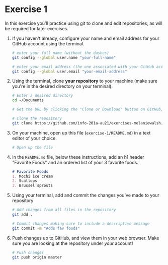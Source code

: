 # Exercise 1
In this exercise you'll practice using git to clone and edit repositories, as will be required for later exercises.

1. If you haven't already, configure your name and email address for your GitHub account using the terminal.

	```bash
	# enter your full name (without the dashes)
	git config --global user.name "your-full-name"

	# enter your email address (the one associated with your GitHub account)
	git config --global user.email "your-email-address"
	```

3. Using the terminal, clone **your repository** to your machine (make sure you're in the desired directory on your terminal).

	```bash
	# Enter a desired directory
	cd ~/Documents

	# Get the URL by clicking the "Clone or Download" button on GitHub, then clicking the clipboard icon

	# Clone the repository
	git clone https://github.com/info-201a-au21/exercises-melaniewalsh.git
	```

4. On your machine, open up this file (`exercise-1/README.md`) in a text editor of your choice.

	```bash
	# Open up the file
	```

5. In the `README.md` file, below these instructions, add an h1 header "Favorite Foods" and an ordered list of your 3 favorite foods.

	```markdown
	# Favorite Foods
	1. Mochi ice cream
	2. Scallops
	3. Brussel sprouts
	```

6. Using your terminal, add and commit the changes you've made to your repository

	```bash
	# Add changes from all files in the repository
	git add .

	# Commit changes making sure to include a descriptive message
	git commit -m "Adds fav foods"
	```

7. Push changes up to GitHub, and view them in your web browser. Make sure you are looking at the repository under _your_ account!

	```bash
	# Push changes
	git push origin master
	```